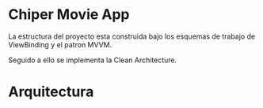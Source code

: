 # Chiper Movie App
La estructura del proyecto esta construida bajo los esquemas de trabajo de ViewBinding y el patron MVVM.

Seguido a ello se implementa la Clean Architecture.

# Arquitectura
